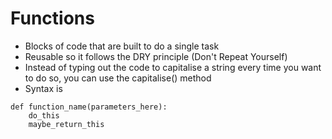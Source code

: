 # Functions
- Blocks of code that are built to do a single task
- Reusable so it follows the DRY principle (Don't Repeat Yourself)
- Instead of typing out the code to capitalise a string every time you want to do so, you can use the capitalise() method
- Syntax is
```
def function_name(parameters_here):
    do_this
    maybe_return_this
```